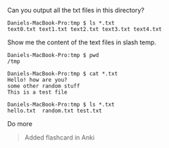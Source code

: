 Can you output all the txt files in this directory?
    
    Daniels-MacBook-Pro:tmp $ ls *.txt
    text0.txt text1.txt text2.txt text3.txt text4.txt

Show me the content of the text files in slash temp.

    Daniels-MacBook-Pro:tmp $ pwd
    /tmp
    
    Daniels-MacBook-Pro:tmp $ cat *.txt
    Hello! how are you?
    some other random stuff
    This is a test file
    
    Daniels-MacBook-Pro:tmp $ ls *.txt
    hello.txt  random.txt test.txt

Do more

> Added flashcard in Anki

